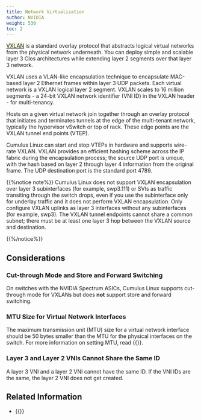 ```yaml
---
title: Network Virtualization
author: NVIDIA
weight: 530
toc: 2
---
```

<span style="background-color:#F5F5DC">[VXLAN](## "Virtual Extensible LAN")</span> is a standard overlay protocol that abstracts logical virtual networks from the physical network underneath. You can deploy simple and scalable layer 3 Clos architectures while extending layer 2 segments over that layer 3 network.

VXLAN uses a VLAN-like encapsulation technique to encapsulate MAC-based layer 2 Ethernet frames within layer 3 UDP packets. Each virtual network is a VXLAN logical layer 2 segment. VXLAN scales to 16 million segments - a 24-bit VXLAN network identifier (VNI ID) in the VXLAN header - for multi-tenancy.

Hosts on a given virtual network join together through an overlay protocol that initiates and terminates tunnels at the edge of the multi-tenant network, typically the hypervisor vSwitch or top of rack. These edge points are the VXLAN tunnel end points (VTEP).

Cumulus Linux can start and stop VTEPs in hardware and supports wire-rate VXLAN. VXLAN provides an efficient hashing scheme across the IP fabric during the encapsulation process; the source UDP port is unique, with the hash based on layer 2 through layer 4 information from the original frame. The UDP destination port is the standard port 4789.

{{%notice note%}}
Cumulus Linux does not support VXLAN encapsulation over layer 3 subinterfaces (for example, swp3.111) or SVIs as traffic transiting through the switch drops, even if you use the subinterface only for underlay traffic and it does not perform VXLAN encapsulation. Only configure VXLAN uplinks as layer 3 interfaces without any subinterfaces (for example, swp3).
The VXLAN tunnel endpoints cannot share a common subnet; there must be at least one layer 3 hop between the VXLAN source and destination.

{{%/notice%}}

## Considerations
<!-- vale off -->
### Cut-through Mode and Store and Forward Switching
<!-- vale on -->
On switches with the NVIDIA Spectrum ASICs, Cumulus Linux supports cut-through mode for VXLANs but does **not** support store and forward switching.

### MTU Size for Virtual Network Interfaces

The maximum transmission unit (MTU) size for a virtual network interface should be 50 bytes smaller than the MTU for the physical interfaces on the switch. For more information on setting MTU, read {{<link url="Switch-Port-Attributes#mtu" text="Layer 1 and Switch Port Attributes">}}.

### Layer 3 and Layer 2 VNIs Cannot Share the Same ID

A layer 3 VNI and a layer 2 VNI cannot have the same ID. If the VNI IDs are the same, the layer 2 VNI does not get created.

## Related Information

- {{<exlink url="https://tools.ietf.org/html/rfc7348" text="VXLAN - RFC 7348">}}
